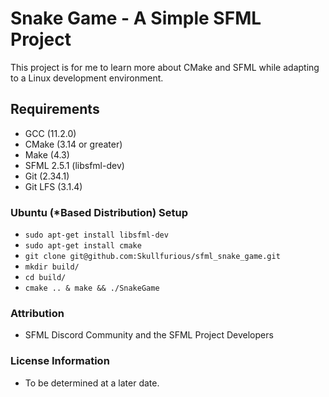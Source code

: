 # Snake Game - A Simple SFML Project

This project is for me to learn more about CMake and SFML while adapting to a Linux development environment.

## Requirements

* GCC (11.2.0)
* CMake (3.14 or greater)
* Make (4.3)
* SFML 2.5.1 (libsfml-dev)
* Git (2.34.1)
* Git LFS (3.1.4)

### Ubuntu (*Based Distribution) Setup
* `sudo apt-get install libsfml-dev`
* `sudo apt-get install cmake`
* `git clone git@github.com:Skullfurious/sfml_snake_game.git`
* `mkdir build/`
* `cd build/`
* `cmake .. & make && ./SnakeGame`

### Attribution
* SFML Discord Community and the SFML Project Developers

### License Information
* To be determined at a later date.